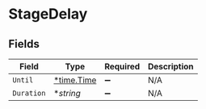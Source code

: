 # StageDelay


## Fields

| Field                                      | Type                                       | Required                                   | Description                                |
| ------------------------------------------ | ------------------------------------------ | ------------------------------------------ | ------------------------------------------ |
| `Until`                                    | [*time.Time](https://pkg.go.dev/time#Time) | :heavy_minus_sign:                         | N/A                                        |
| `Duration`                                 | **string*                                  | :heavy_minus_sign:                         | N/A                                        |